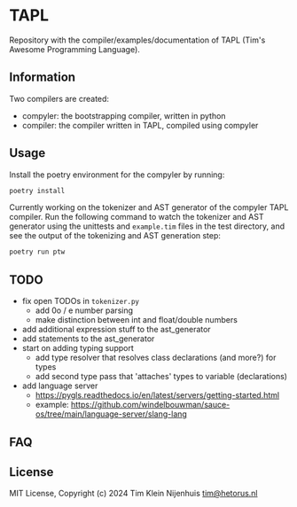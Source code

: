 # TAPL

Repository with the compiler/examples/documentation of TAPL (Tim's Awesome Programming Language).

## Information

Two compilers are created:

- compyler: the bootstrapping compiler, written in python
- compiler: the compiler written in TAPL, compiled using compyler

## Usage

Install the poetry environment for the compyler by running:

```bash
poetry install
```

Currently working on the tokenizer and AST generator of the compyler TAPL compiler.
Run the following command to watch the tokenizer and AST generator using the unittests and `example.tim` files in the test directory, and see the output of the tokenizing and AST generation step:

```bash
poetry run ptw
```

## TODO

- fix open TODOs in `tokenizer.py`
  - add 0o / e number parsing
  - make distinction between int and float/double numbers
- add additional expression stuff to the ast_generator
- add statements to the ast_generator
- start on adding typing support
  - add type resolver that resolves class declarations (and more?) for types
  - add second type pass that 'attaches' types to variable (declarations)
- add language server
  - https://pygls.readthedocs.io/en/latest/servers/getting-started.html
  - example: https://github.com/windelbouwman/sauce-os/tree/main/language-server/slang-lang

## FAQ

## License

MIT License, Copyright (c) 2024 Tim Klein Nijenhuis <tim@hetorus.nl>

